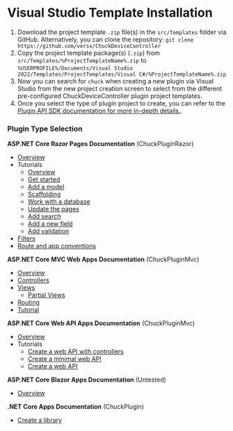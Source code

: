 # Visual Studio Template Installation  

1. Download the project template `.zip` file(s) in the `src/Templates` folder via GitHub. Alternatively, you can clone the repository: `git clone https://github.com/versx/ChuckDeviceController`  
1. Copy the project template package(s) (`.zip`) from `src/Templates/%ProjectTemplateName%.zip` to `%USERPROFILE%/Documents/Visual Studio 2022/Templates/ProjectTemplates/Visual C#/%ProjectTemplateName%.zip`
1. Now you can search for `chuck` when creating a new plugin via Visual Studio from the new project creation screen to select from the different pre-configured ChuckDeviceController plugin project templates.
1. Once you select the type of plugin project to create, you can refer to the [Plugin API SDK documentation for more in-depth details.](./api.md).

### Plugin Type Selection  

**ASP.NET Core Razor Pages Documentation** (ChuckPluginRazor)  

- [Overview](https://learn.microsoft.com/en-us/aspnet/core/razor-pages/?view=aspnetcore-7.0&tabs=visual-studio)  
- Tutorials  
    - [Overview](https://learn.microsoft.com/en-us/aspnet/core/tutorials/razor-pages/?view=aspnetcore-7.0)  
    - [Get started](https://learn.microsoft.com/en-us/aspnet/core/tutorials/razor-pages/razor-pages-start?view=aspnetcore-7.0&tabs=visual-studio)  
    - [Add a model](https://learn.microsoft.com/en-us/aspnet/core/tutorials/razor-pages/model?view=aspnetcore-7.0&tabs=visual-studio)  
    - [Scaffolding](https://learn.microsoft.com/en-us/aspnet/core/tutorials/razor-pages/page?view=aspnetcore-7.0&tabs=visual-studio)  
    - [Work with a database](https://learn.microsoft.com/en-us/aspnet/core/tutorials/razor-pages/sql?view=aspnetcore-7.0&tabs=visual-studio)  
    - [Update the pages](https://learn.microsoft.com/en-us/aspnet/core/tutorials/razor-pages/da1?view=aspnetcore-7.0)  
    - [Add search](https://learn.microsoft.com/en-us/aspnet/core/tutorials/razor-pages/search?view=aspnetcore-7.0)  
    - [Add a new field](https://learn.microsoft.com/en-us/aspnet/core/tutorials/razor-pages/new-field?view=aspnetcore-7.0&tabs=visual-studio)  
    - [Add validation](https://learn.microsoft.com/en-us/aspnet/core/tutorials/razor-pages/validation?view=aspnetcore-7.0&tabs=visual-studio)  
- [Filters](https://learn.microsoft.com/en-us/aspnet/core/razor-pages/filter?view=aspnetcore-7.0)  
- [Route and app conventions](https://learn.microsoft.com/en-us/aspnet/core/razor-pages/razor-pages-conventions?view=aspnetcore-7.0)  


**ASP.NET Core MVC Web Apps Documentation** (ChuckPluginMvc)  

- [Overview](https://docs.microsoft.com/en-us/aspnet/core/mvc/overview?view=aspnetcore-7.0)  
- [Controllers](https://docs.microsoft.com/en-us/aspnet/core/mvc/controllers/actions?view=aspnetcore-7.0)  
- [Views](https://docs.microsoft.com/en-us/aspnet/core/mvc/views/overview?view=aspnetcore-7.0)  
    - [Partial Views](https://docs.microsoft.com/en-us/aspnet/core/mvc/views/partial?view=aspnetcore-7.0)  
- [Routing](https://docs.microsoft.com/en-us/aspnet/core/mvc/controllers/routing?view=aspnetcore-7.0)  
- [Tutorial](https://docs.microsoft.com/en-us/aspnet/core/tutorials/first-mvc-app/start-mvc?view=aspnetcore-7.0&tabs=visual-studio)  


**ASP.NET Core Web API Apps Documentation** (ChuckPluginMvc)  

- [Overview](https://docs.microsoft.com/en-us/aspnet/core/web-api/?view=aspnetcore-7.0)  
- Tutorials  
    - [Create a web API with controllers](https://docs.microsoft.com/en-us/aspnet/core/tutorials/first-web-api?view=aspnetcore-7.0&tabs=visual-studio)  
    - [Create a minimal web API](https://docs.microsoft.com/en-us/aspnet/core/tutorials/min-web-api?view=aspnetcore-7.0&tabs=visual-studio)  
    - [Create a web API](https://docs.microsoft.com/en-us/aspnet/core/tutorials/first-web-api?view=aspnetcore-7.0&tabs=visual-studio)  


**ASP.NET Core Blazor Apps Documentation** (Untested)  

- [Overview](https://learn.microsoft.com/en-us/aspnet/core/blazor/?view=aspnetcore-7.0)  


**.NET Core Apps Documentation** (ChuckPlugin)  

- [Create a library](https://learn.microsoft.com/en-us/dotnet/core/tutorials/library-with-visual-studio?pivots=dotnet-7-0)  